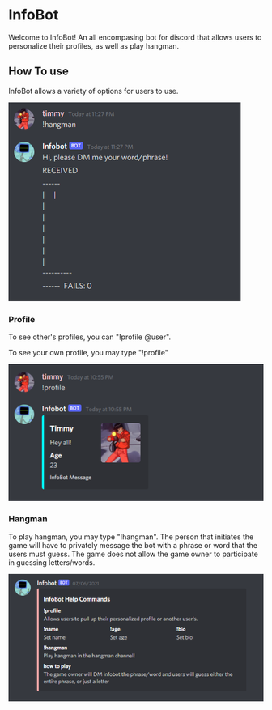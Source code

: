 # InfoBot
Welcome to InfoBot! An all encompasing bot for discord that allows users to personalize their profiles, as well as play hangman.

## How To use 
InfoBot allows a variety of options for users to use.

<img src = "./Pictures/99972c42d301f4936bed23bad1f88c52.png">

### Profile
To see other's profiles, you can "!profile @user".

To see your own profile, you may type "!profile"

<img src = "./Pictures/Profile.png">

### Hangman 
To play hangman, you may type "!hangman". The person that initiates the game will have to privately message the bot with a phrase or word that the users must guess. 
The game does not allow the game owner to participate in guessing letters/words. 




<img src = "./Pictures/d25795b9caf6ebeb6cfb7fca13dfa56c.png">




